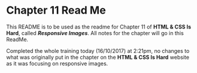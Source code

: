 # Chapter 11 Read Me

This README is to be used as the readme for Chapter 11 of **HTML & CSS Is Hard**, called ***Responsive Images***. All notes for the chapter will go in this ReadMe.

Completed the whole training today (16/10/2017) at 2:21pm, no changes to what was originally put in the chapter on the **HTML & CSS Is Hard** website as it was focusing on responsive images.